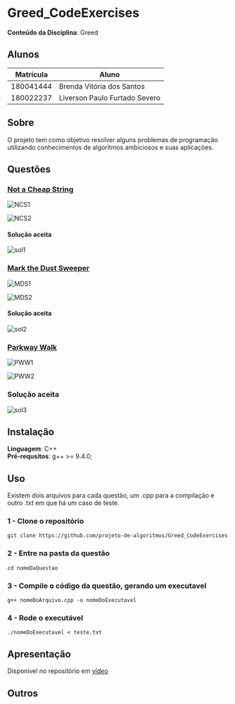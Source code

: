 # Greed_CodeExercises

**Conteúdo da Disciplina**: Greed<br>

## Alunos
|Matrícula | Aluno |
| -- | -- |
| 180041444  |  Brenda Vitória dos Santos |
| 180022237  |  Liverson Paulo Furtado Severo |

## Sobre 
O projeto tem como objetivo resolver alguns problemas de programação utilizando conhecimentos de algoritmos ambiciosos e suas aplicações.

## Questões
### [Not a Cheap String](https://codeforces.com/problemset/problem/1702/D)
![NCS1](https://media.discordapp.net/attachments/991056595075080262/1001287493343256726/unknown.png?width=769&height=458)

![NCS2](https://media.discordapp.net/attachments/991056595075080262/1001287598116966531/unknown.png?width=848&height=458)

#### Solução aceita
![sol1](https://media.discordapp.net/attachments/991056595075080262/1001289885593907260/unknown.png?width=661&height=458)

### [Mark the Dust Sweeper](https://codeforces.com/problemset/problem/1705/B)
![MDS1](https://media.discordapp.net/attachments/991056595075080262/1001289133869772800/unknown.png?width=858&height=458)

![MDS2](https://media.discordapp.net/attachments/991056595075080262/1001289202966728887/unknown.png)

#### Solução aceita
![sol2](https://media.discordapp.net/attachments/991056595075080262/1001291181101166744/unknown.png?width=736&height=458)

### [Parkway Walk](https://codeforces.com/problemset/problem/1697/A)

![PWW1](https://media.discordapp.net/attachments/991056595075080262/1001300470029090876/unknown.png?width=795&height=458)

![PWW2](https://media.discordapp.net/attachments/991056595075080262/1001300539914600539/unknown.png)

### Solução aceita
![sol3](https://media.discordapp.net/attachments/991056595075080262/1001300850607669258/unknown.png?width=826&height=458)

## Instalação 
**Linguagem**: C++  
**Pré-requsitos**: g++ >= 9.4.0;

## Uso
Existem dois arquivos para cada questão, um .cpp para a compilação e outro .txt em que há um caso de teste.

### 1 - Clone o repositório
```
git clone https://github.com/projeto-de-algoritmos/Greed_CodeExercises
```
### 2 - Entre na pasta da questão
```
cd nomeDaQuestao
```
### 3 - Compile o código da questão, gerando um executavel
```
g++ nomeDoArquivo.cpp -o nomeDoExecutavel
```
### 4 - Rode o executável
```
./nomeDoExecutavel < teste.txt
```
## Apresentação
Disponível no repositório em [vídeo](greedyPA.mp4)

## Outros 
